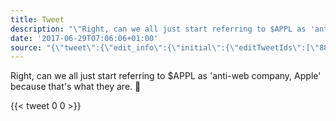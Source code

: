```yaml
---
title: Tweet
description: "\"Right, can we all just start referring to $APPL as 'anti-web company, Apple' because that's what they are. \U0001F34E\""
date: '2017-06-29T07:06:06+01:00'
source: "{\"tweet\":{\"edit_info\":{\"initial\":{\"editTweetIds\":[\"880327752267833345\"],\"editableUntil\":\"2017-06-29T08:31:06.496Z\",\"editsRemaining\":\"5\",\"isEditEligible\":true}},\"retweeted\":false,\"source\":\"<a href=\\\"http://twitter.com/download/android\\\" rel=\\\"nofollow\\\">Twitter for Android</a>\",\"entities\":{\"hashtags\":[],\"symbols\":[{\"text\":\"APPL\",\"indices\":[\"42\",\"47\"]}],\"user_mentions\":[],\"urls\":[]},\"display_text_range\":[\"0\",\"108\"],\"favorite_count\":\"0\",\"id_str\":\"880327752267833345\",\"truncated\":false,\"retweet_count\":\"0\",\"id\":\"880327752267833345\",\"created_at\":\"Thu Jun 29 07:31:06 +0000 2017\",\"favorited\":false,\"full_text\":\"Right, can we all just start referring to $APPL as 'anti-web company, Apple' because that's what they are. \U0001F34E\",\"lang\":\"en\"}}"
---
```

Right, can we all just start referring to $APPL as 'anti-web company, Apple' because that's what they are. 🍎
    
{{< tweet 0 0 >}}
    
